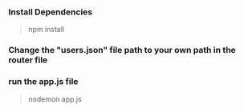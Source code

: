 ### Install Dependencies
> npm install

### Change the "users.json" file path to your own path in the router file

### run the app.js file
> nodemon app.js
